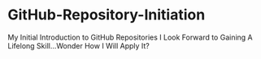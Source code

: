 # GitHub-Repository-Initiation
My Initial Introduction to GitHub Repositories
I Look Forward to Gaining A Lifelong Skill...Wonder How I Will Apply It?    

